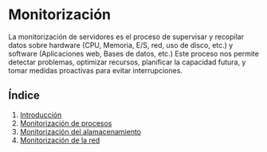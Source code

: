 # Monitorización
La monitorización de servidores es el proceso de supervisar y recopilar datos sobre hardware (CPU, Memoria, E/S, red, uso de disco, etc.) y software (Aplicaciones web, Bases de datos, etc.)
Este proceso nos permite detectar problemas, optimizar recursos, planificar la capacidad futura, y tomar medidas proactivas para evitar interrupciones.
## Índice
1. [Introducción](.md)
2. [Monitorización de procesos](.md)
3. [Monitorización del alamacenamiento](.md)
4. [Monitorización de la red](.md)
